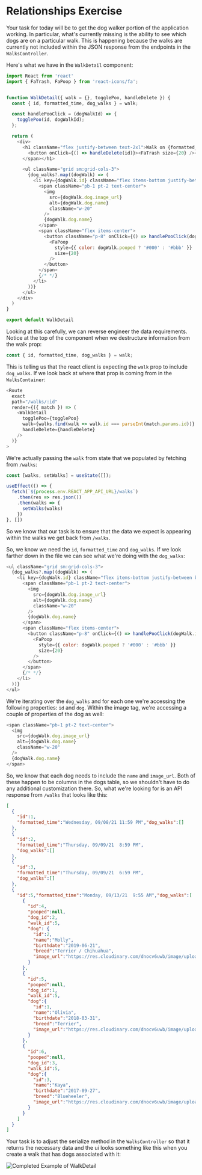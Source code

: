 # Relationships Exercise

Your task for today will be to get the dog walker portion of the application working. In particular, what's currently missing is the ability to see which dogs are on a particular walk. This is happening because the walks are currently not included within the JSON response from the endpoints in the `WalksController`.

Here's what we have in the `WalkDetail` component:

```js
import React from 'react'
import { FaTrash, FaPoop } from 'react-icons/fa';


function WalkDetail({ walk = {}, togglePoo, handleDelete }) {
  const { id, formatted_time, dog_walks } = walk;

  const handlePooClick = (dogWalkId) => {
    togglePoo(id, dogWalkId);
  };

  return (
    <div>
      <h1 className="flex justify-between text-2xl">Walk on {formatted_time} <span className="flex items-center">
        <button onClick={() => handleDelete(id)}><FaTrash size={20} /></button>
      </span></h1>

      <ul className="grid sm:grid-cols-3">
        {dog_walks?.map((dogWalk) => (
          <li key={dogWalk.id} className="flex items-bottom justify-between border-b-2 py-2">
            <span className="pb-1 pt-2 text-center">
              <img
                src={dogWalk.dog.image_url}
                alt={dogWalk.dog.name}
                className="w-20"
              />
              {dogWalk.dog.name}
            </span>
            <span className="flex items-center">
              <button className="p-8" onClick={() => handlePooClick(dogWalk.id)}>
                <FaPoop
                  style={{ color: dogWalk.pooped ? '#000' : '#bbb' }}
                  size={20}
                />
              </button>
            </span>
            {/* */}
          </li>
        ))}
      </ul>
    </div>
  )
}

export default WalkDetail
```

Looking at this carefully, we can reverse engineer the data requirements. Notice at the top of the component when we destructure information from the walk prop:

```js
const { id, formatted_time, dog_walks } = walk;
```

This is telling us that the react client is expecting the `walk` prop to include `dog_walks`. If we look back at where that prop is coming from in the `WalksContainer`:

```js
<Route
  exact
  path="/walks/:id"
  render={({ match }) => (
    <WalkDetail
      togglePoo={togglePoo}
      walk={walks.find(walk => walk.id === parseInt(match.params.id))}
      handleDelete={handleDelete}
    />
  )}
>
```

We're actually passing the `walk` from state that we populated by fetching from `/walks`:

```js
const [walks, setWalks] = useState([]);

useEffect(() => {
  fetch(`${process.env.REACT_APP_API_URL}/walks`)
    .then(res => res.json())
    .then(walks => {
      setWalks(walks)
    })
}, [])
```

So we know that our task is to ensure that the data we expect is appearing within the walks we get back from `/walks`.

So, we know we need the `id`, `formatted_time` and `dog_walks`. If we look farther down in the file we can see what we're doing with the `dog_walks`:

```js
<ul className="grid sm:grid-cols-3">
  {dog_walks?.map((dogWalk) => (
    <li key={dogWalk.id} className="flex items-bottom justify-between border-b-2 py-2">
      <span className="pb-1 pt-2 text-center">
        <img
          src={dogWalk.dog.image_url}
          alt={dogWalk.dog.name}
          className="w-20"
        />
        {dogWalk.dog.name}
      </span>
      <span className="flex items-center">
        <button className="p-8" onClick={() => handlePooClick(dogWalk.id)}>
          <FaPoop
            style={{ color: dogWalk.pooped ? '#000' : '#bbb' }}
            size={20}
          />
        </button>
      </span>
      {/* */}
    </li>
  ))}
</ul>
```

We're iterating over the `dog_walks` and for each one we're accessing the following properties: `id` and `dog`. Within the image tag, we're accessing a couple of properties of the dog as well: 

```js
<span className="pb-1 pt-2 text-center">
  <img
    src={dogWalk.dog.image_url}
    alt={dogWalk.dog.name}
    className="w-20"
  />
  {dogWalk.dog.name}
</span>
```

So, we know that each dog needs to include the `name` and `image_url`. Both of these happen to be columns in the dogs table, so we shouldn't have to do any additional customization there. So, what we're looking for is an API response from `/walks` that looks like this:

```json
[
  {
    "id":1,
    "formatted_time":"Wednesday, 09/08/21 11:59 PM","dog_walks":[]
  },
  {
    "id":2,
    "formatted_time":"Thursday, 09/09/21  8:59 PM",
    "dog_walks":[]
  },
  {
    "id":3,
    "formatted_time":"Thursday, 09/09/21  6:59 PM",
    "dog_walks":[]
  },
  {
    "id":5,"formatted_time":"Monday, 09/13/21  9:55 AM","dog_walks":[
      {
        "id":4,
        "pooped":null,
        "dog_id":2,
        "walk_id":5,
        "dog": {
          "id":2,
          "name":"Molly",
          "birthdate":"2019-06-21",
          "breed":"Terrier / Chihuahua",
          "image_url":"https://res.cloudinary.com/dnocv6uwb/image/upload/v1631229038/EEE90-E50-25-F0-4-DF0-98-B2-0-E0-B6-F9-BAA89_menwgg.jpg"
        }
      },
      {
        "id":5,
        "pooped":null,
        "dog_id":1,
        "walk_id":5,
        "dog":{
          "id":1,
          "name":"Olivia",
          "birthdate":"2018-03-31",
          "breed":"Terrier",
          "image_url":"https://res.cloudinary.com/dnocv6uwb/image/upload/v1631229064/zx6CPsp_d_utkmww.webp"
        }
      },
      {
        "id":6,
        "pooped":null,
        "dog_id":3,
        "walk_id":5,
        "dog":{
          "id":3,
          "name":"Kaya",
          "birthdate":"2017-09-27",
          "breed":"Blueheeler",
          "image_url":"https://res.cloudinary.com/dnocv6uwb/image/upload/v1631229011/8136c615d670e214f80de4e7fcdf8607--cattle-dogs-mans_vgyqqa.jpg"
        }
      }
    ]
  }
]
```
Your task is to adjust the serialize method in the `WalksController` so that it returns the necessary data and the ui looks something like this when you create a walk that has dogs associated with it:

![Completed Example of WalkDetail](https://res.cloudinary.com/dnocv6uwb/image/upload/v1631553176/Screen_Shot_2021-09-13_at_10.12.30_AM_aa6syk.png)